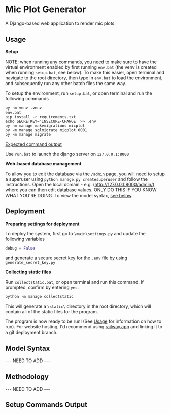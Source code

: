 # Mic Plot Generator

A Django-based web application to render mic plots.

## Usage

**Setup**

NOTE: when running any commands, you need to make sure to have the virtual environment enabled by first running `env.bat` (the venv is created when running `setup.bat`, see below). To make this easier, open terminal and navigate to the root directory, then type in `env.bat` to load the environment, and subsequently run any other batch files the same way.

To setup the environment, run `setup.bat`, or open terminal and run the following commands
```console
py -m venv .venv
env.bat
pip install -r requirements.txt
echo SECRETKEY='INSECURE-CHANGE' >> .env
py -m manage makemigrations micplot
py -m manage sqlmigrate micplot 0001
py -m manage migrate
```

[Expected command output](#setup-commands-output)

Use `run.bat` to launch the django server on `127.0.0.1:8000`

**Web-based database management**

To allow you to edit the database via the `/admin` page, you will need to setup a superuser using `python manage.py createsuperuser` and follow the instructions. Open the local domain - e.g. (http://127.0.0.1:8000/admin/), where you can then edit database values. ONLY DO THIS IF YOU KNOW WHAT YOU'RE DOING. To view the model syntax, [see below](#model-syntax).

## Deployment

**Preparing settings for deployment**

To deploy the system, first go to `\main\settings.py` and update the following variables
```python
debug = False
```
and generate a secure secret key for the `.env` file by using `generate_secret_key.py`

**Collecting static files**

Run `collectstatic.bat`, or open terminal and run this command. If prompted, confirm by entering `yes`.
```console
python -m manage collectstatic
```

This will generate a `\static\` directory in the root directory, which will contain all of the static files for the program.

The program is now ready to be run! (See [Usage](#usage) for information on how to run).
For website hosting, I'd recommend using [railway.app](https://railway.app/) and linking it to a git deployment branch.

## Model Syntax

--- NEED TO ADD ---

## Methodology

--- NEED TO ADD ---

## Setup Commands Output

```console

```

```console

```